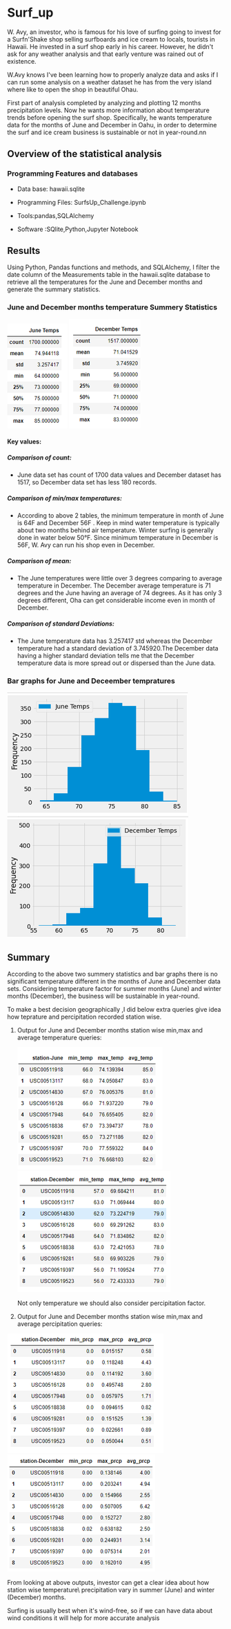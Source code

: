 # Surf_up
W. Avy, an investor, who is famous for his love of surfing going to invest for a Surfn'Shake shop selling surfboards and ice cream to locals, tourists in Hawaii. He invested in a surf shop early in his career. However, he didn't ask for any weather analysis and that early venture was rained out of existence.

W.Avy knows I've been learning how to properly analyze data and asks if I can run some analysis on a weather dataset he has from the very island where like to open the shop in beautiful Ohau.

First part of analysis completed by analyzing and plotting 12 months precipitation levels. Now he wants more information about temperature trends before opening the surf shop. Specifically, he wants temperature data for the months of June and December in Oahu, in order to determine the surf and ice cream business is sustainable or not in year-round.nn

## Overview of the statistical analysis

### Programming Features and databases

 - Data base: hawaii.sqlite
 
 - Programming Files: SurfsUp_Challenge.ipynb

 - Tools:pandas,SQLAlchemy

 - Software :SQlite,Python,Jupyter Notebook

## Results

Using Python, Pandas functions and methods, and SQLAlchemy, I filter the date column of the Measurements table in the hawaii.sqlite database to retrieve all the temperatures for the  June and December months and generate the summary statistics.

### June and December months temperature Summery Statistics

![](Resources/Junedsc.PNG)   ![](Resources/Decdsc.PNG)

#### Key values:

##### Comparison of count:

- June data set has count of 1700 data values and December dataset has 1517, so December data set has less 180 records.

##### Comparison of min/max temperatures:

- According to above 2 tables, the minimum temperature in month of June is 64F and December 56F .
Keep in mind water temperature is typically about two months behind air temperature. Winter surfing is generally done in water below 50°F.
Since minimum temperature in December is 56F, W. Avy  can run his shop even in December.

##### Comparison of mean:

- The June temperatures were little over 3 degrees comparing to average temperature in December.
The December average temperature is 71 degrees and the June having an average of 74 degrees.
As it has only 3 degrees different, Oha can get considerable income even in month of December.

##### Comparison of standard Deviations:

- The June temperature data has 3.257417 std whereas the December temperature had a standard deviation of 3.745920.The December data having a higher standard deviation tells me that the December temperature data is more spread out or dispersed than the June data.

### Bar graphs for June and Deceember tempratures

![](Resources/jenebar.PNG)  ![](Resources/decbar.PNG)

## Summary
According to the above two summery statistics and bar graphs there is no significant temperature different in the months of June and December data sets. Considering temperature factor for summer months (June) and winter months (December), the business will be sustainable in year-round.

To make a best decision geographically ,I did below extra queries give idea how teprature and percipitation recorded station wise.

1) Output for  June and December  months station wise min,max and average temperature queries:

   
   ![](Resources/minmaxjuneO.PNG)   ![](Resources/minmaxdecO.PNG)
   
   Not only temperature we should also consider percipitation factor.
   
 2) Output for  June and December  months station wise min,max and average percipitation queries:
 
   ![](Resources/avgpercjune.PNG)     ![](Resources/avgpercpdec.PNG)
   
   From looking at above outputs, investor can get a clear idea about how station wise temperature\ precipitation vary in summer (June) and winter (December) months.
   
Surfing is usually best when it's wind-free, so if we can have data about wind conditions it will help for more accurate analysis 
   
   
